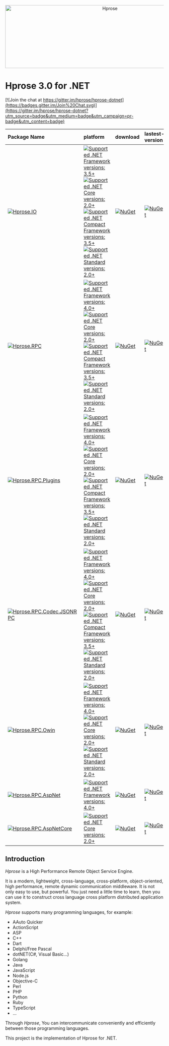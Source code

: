 <p align="center"><img src="https://hprose.com/banner.@2x.png" alt="Hprose" title="Hprose" width="650" height="200" /></p>

# Hprose 3.0 for .NET

[![Join the chat at https://gitter.im/hprose/hprose-dotnet](https://badges.gitter.im/Join%20Chat.svg)](https://gitter.im/hprose/hprose-dotnet?utm_source=badge&utm_medium=badge&utm_campaign=pr-badge&utm_content=badge)


  Package Name  | platform | download | lastest-version |
:---------------|:---------|:---------|:-----------------
[![Hprose.IO](https://img.shields.io/badge/Hprose.IO-blue.svg)](https://www.nuget.org/packages/Hprose.IO) | [![Supported .NET Framework versions: 3.5+](https://img.shields.io/badge/.net-3.5+-red.svg) ![Supported .NET Core versions: 2.0+](https://img.shields.io/badge/.netcore-2.0+-red.svg) ![Supported .NET Compact Framework versions: 3.5+](https://img.shields.io/badge/.netcf-3.5+-red.svg) ![Supported .NET Standard versions: 2.0+](https://img.shields.io/badge/.netstandard-2.0+-red.svg)](https://www.nuget.org/packages/Hprose.IO) | [![NuGet](https://img.shields.io/nuget/v/Hprose.IO.svg)](https://www.nuget.org/packages/Hprose.IO) | [![NuGet](https://img.shields.io/nuget/dt/Hprose.IO.svg)](https://www.nuget.org/packages/Hprose.IO)
[![Hprose.RPC](https://img.shields.io/badge/Hprose.RPC-blue.svg)](https://www.nuget.org/packages/Hprose.RPC) | [![Supported .NET Framework versions: 4.0+](https://img.shields.io/badge/.net-4.0+-red.svg) ![Supported .NET Core versions: 2.0+](https://img.shields.io/badge/.netcore-2.0+-red.svg) ![Supported .NET Compact Framework versions: 3.5+](https://img.shields.io/badge/.netcf-3.5+-red.svg) ![Supported .NET Standard versions: 2.0+](https://img.shields.io/badge/.netstandard-2.0+-red.svg)](https://www.nuget.org/packages/Hprose.RPC) | [![NuGet](https://img.shields.io/nuget/v/Hprose.RPC.svg)](https://www.nuget.org/packages/Hprose.RPC) | [![NuGet](https://img.shields.io/nuget/dt/Hprose.RPC.svg)](https://www.nuget.org/packages/Hprose.RPC)
[![Hprose.RPC.Plugins](https://img.shields.io/badge/Hprose.RPC.Plugins-blue.svg)](https://www.nuget.org/packages/Hprose.RPC.Plugins) | [![Supported .NET Framework versions: 4.0+](https://img.shields.io/badge/.net-4.0+-red.svg) ![Supported .NET Core versions: 2.0+](https://img.shields.io/badge/.netcore-2.0+-red.svg) ![Supported .NET Compact Framework versions: 3.5+](https://img.shields.io/badge/.netcf-3.5+-red.svg) ![Supported .NET Standard versions: 2.0+](https://img.shields.io/badge/.netstandard-2.0+-red.svg)](https://www.nuget.org/packages/Hprose.RPC.Plugins) | [![NuGet](https://img.shields.io/nuget/v/Hprose.RPC.Plugins.svg)](https://www.nuget.org/packages/Hprose.RPC.Plugins) | [![NuGet](https://img.shields.io/nuget/dt/Hprose.RPC.Plugins.svg)](https://www.nuget.org/packages/Hprose.RPC.Plugins)
[![Hprose.RPC.Codec.JSONRPC](https://img.shields.io/badge/Hprose.RPC.Codec.JSONRPC-blue.svg)](https://www.nuget.org/packages/Hprose.RPC.Codec.JSONRPC) | [![Supported .NET Framework versions: 4.0+](https://img.shields.io/badge/.net-4.0+-red.svg) ![Supported .NET Core versions: 2.0+](https://img.shields.io/badge/.netcore-2.0+-red.svg) ![Supported .NET Compact Framework versions: 3.5+](https://img.shields.io/badge/.netcf-3.5+-red.svg) ![Supported .NET Standard versions: 2.0+](https://img.shields.io/badge/.netstandard-2.0+-red.svg)](https://www.nuget.org/packages/Hprose.RPC.Codec.JSONRPC) | [![NuGet](https://img.shields.io/nuget/v/Hprose.RPC.Codec.JSONRPC.svg)](https://www.nuget.org/packages/Hprose.RPC.Codec.JSONRPC) | [![NuGet](https://img.shields.io/nuget/dt/Hprose.RPC.Codec.JSONRPC.svg)](https://www.nuget.org/packages/Hprose.RPC.Codec.JSONRPC)
[![Hprose.RPC.Owin](https://img.shields.io/badge/Hprose.RPC.Owin-blue.svg)](https://www.nuget.org/packages/Hprose.RPC.Owin) | [![Supported .NET Framework versions: 4.0+](https://img.shields.io/badge/.net-4.0+-red.svg) ![Supported .NET Core versions: 2.0+](https://img.shields.io/badge/.netcore-2.0+-red.svg) ![Supported .NET Standard versions: 2.0+](https://img.shields.io/badge/.netstandard-2.0+-red.svg)](https://www.nuget.org/packages/Hprose.RPC.Owin) | [![NuGet](https://img.shields.io/nuget/v/Hprose.RPC.Owin.svg)](https://www.nuget.org/packages/Hprose.RPC.Owin) | [![NuGet](https://img.shields.io/nuget/dt/Hprose.RPC.Owin.svg)](https://www.nuget.org/packages/Hprose.RPC.Owin)
[![Hprose.RPC.AspNet](https://img.shields.io/badge/Hprose.RPC.AspNet-blue.svg)](https://www.nuget.org/packages/Hprose.RPC.AspNet) | [![Supported .NET Framework versions: 4.0+](https://img.shields.io/badge/.net-4.0+-red.svg)](https://www.nuget.org/packages/Hprose.RPC.AspNet) | [![NuGet](https://img.shields.io/nuget/v/Hprose.RPC.AspNet.svg)](https://www.nuget.org/packages/Hprose.RPC.AspNet) | [![NuGet](https://img.shields.io/nuget/dt/Hprose.RPC.AspNet.svg)](https://www.nuget.org/packages/Hprose.RPC.AspNet)
[![Hprose.RPC.AspNetCore](https://img.shields.io/badge/Hprose.RPC.AspNetCore-blue.svg)](https://www.nuget.org/packages/Hprose.RPC.AspNetCore) | [ ![Supported .NET Core versions: 2.0+](https://img.shields.io/badge/.netcore-2.0+-red.svg)](https://www.nuget.org/packages/Hprose.RPC.AspNetCore) | [![NuGet](https://img.shields.io/nuget/v/Hprose.RPC.AspNetCore.svg)](https://www.nuget.org/packages/Hprose.RPC.AspNetCore) | [![NuGet](https://img.shields.io/nuget/dt/Hprose.RPC.AspNetCore.svg)](https://www.nuget.org/packages/Hprose.RPC.AspNetCore)

## Introduction

*Hprose* is a High Performance Remote Object Service Engine.

It is a modern, lightweight, cross-language, cross-platform, object-oriented, high performance, remote dynamic communication middleware. It is not only easy to use, but powerful. You just need a little time to learn, then you can use it to construct cross language cross platform distributed application system.

*Hprose* supports many programming languages, for example:

* AAuto Quicker
* ActionScript
* ASP
* C++
* Dart
* Delphi/Free Pascal
* dotNET(C#, Visual Basic...)
* Golang
* Java
* JavaScript
* Node.js
* Objective-C
* Perl
* PHP
* Python
* Ruby
* TypeScript
* ...

Through *Hprose*, You can intercommunicate conveniently and efficiently between those programming languages.

This project is the implementation of Hprose for .NET.
